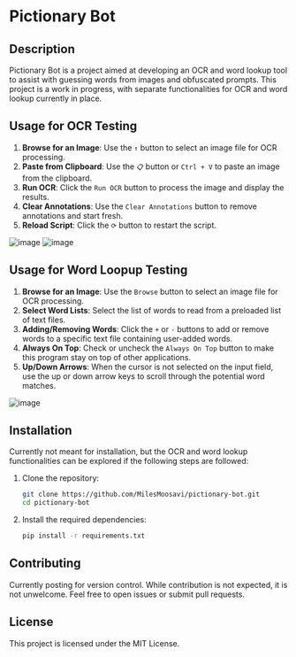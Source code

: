 # Pictionary Bot

## Description
Pictionary Bot is a project aimed at developing an OCR and word lookup tool to assist with guessing words from images and obfuscated prompts. 
This project is a work in progress, with separate functionalities for OCR and word lookup currently in place.

## Usage for OCR Testing
1. **Browse for an Image**: Use the `↑` button to select an image file for OCR processing.
2. **Paste from Clipboard**: Use the `📋` button or `Ctrl + V` to paste an image from the clipboard.
3. **Run OCR**: Click the `Run OCR` button to process the image and display the results.
4. **Clear Annotations**: Use the `Clear Annotations` button to remove annotations and start fresh.
5. **Reload Script**: Click the `⟳` button to restart the script.

![image](https://github.com/user-attachments/assets/791ca793-839a-4577-8a04-4d29ca4139f7)
![image](https://github.com/user-attachments/assets/dd51353e-25e5-437c-83a4-450d2b5e3990)

## Usage for Word Loopup Testing
1. **Browse for an Image**: Use the `Browse` button to select an image file for OCR processing.
2. **Select Word Lists**: Select the list of words to read from a preloaded list of text files.  
3. **Adding/Removing Words**: Click the `+` or `-` buttons to add or remove words to a specific text file containing user-added words.
4. **Always On Top**: Check or uncheck the `Always On Top` button to make this program stay on top of other applications.
5. **Up/Down Arrows**: When the cursor is not selected on the input field, use the up or down arrow keys to scroll through the potential word matches.

![image](https://github.com/user-attachments/assets/274f7fc3-c593-4d4e-99c1-b2853fafe56c)

## Installation
Currently not meant for installation, but the OCR and word lookup functionalities can be explored if the following steps are followed:
1. Clone the repository:
   ```bash
   git clone https://github.com/MilesMoosavi/pictionary-bot.git
   cd pictionary-bot
2. Install the required dependencies:
   ```bash
   pip install -r requirements.txt

## Contributing
Currently posting for version control. While contribution is not expected, it is not unwelcome. Feel free to open issues or submit pull requests.
 
## License
This project is licensed under the MIT License.
